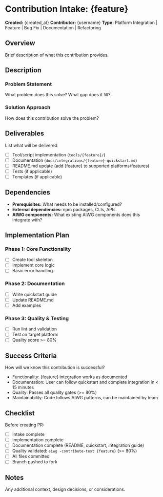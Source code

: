 # Contribution Intake: {feature}

**Created:** {created_at}
**Contributor:** {username}
**Type:** Platform Integration | Feature | Bug Fix | Documentation | Refactoring

## Overview

Brief description of what this contribution provides.

## Description

### Problem Statement

What problem does this solve? What gap does it fill?

### Solution Approach

How does this contribution solve the problem?

## Deliverables

List what will be delivered:

- [ ] Tool/script implementation (`tools/{feature}/`)
- [ ] Documentation (`docs/integrations/{feature}-quickstart.md`)
- [ ] README.md update (add {feature} to supported platforms/features)
- [ ] Tests (if applicable)
- [ ] Templates (if applicable)

## Dependencies

- **Prerequisites:** What needs to be installed/configured?
- **External dependencies:** npm packages, CLIs, APIs
- **AIWG components:** What existing AIWG components does this integrate with?

## Implementation Plan

### Phase 1: Core Functionality
- [ ] Create tool skeleton
- [ ] Implement core logic
- [ ] Basic error handling

### Phase 2: Documentation
- [ ] Write quickstart guide
- [ ] Update README.md
- [ ] Add examples

### Phase 3: Quality & Testing
- [ ] Run lint and validation
- [ ] Test on target platform
- [ ] Quality score >= 80%

## Success Criteria

How will we know this contribution is successful?

- Functionality: {feature} integration works as documented
- Documentation: User can follow quickstart and complete integration in < 15 minutes
- Quality: Passes all quality gates (>= 80%)
- Maintainability: Code follows AIWG patterns, can be maintained by team

## Checklist

Before creating PR:

- [ ] Intake complete
- [ ] Implementation complete
- [ ] Documentation complete (README, quickstart, integration guide)
- [ ] Quality validated: `aiwg -contribute-test {feature}` (>= 80%)
- [ ] All files committed
- [ ] Branch pushed to fork

## Notes

Any additional context, design decisions, or considerations.
